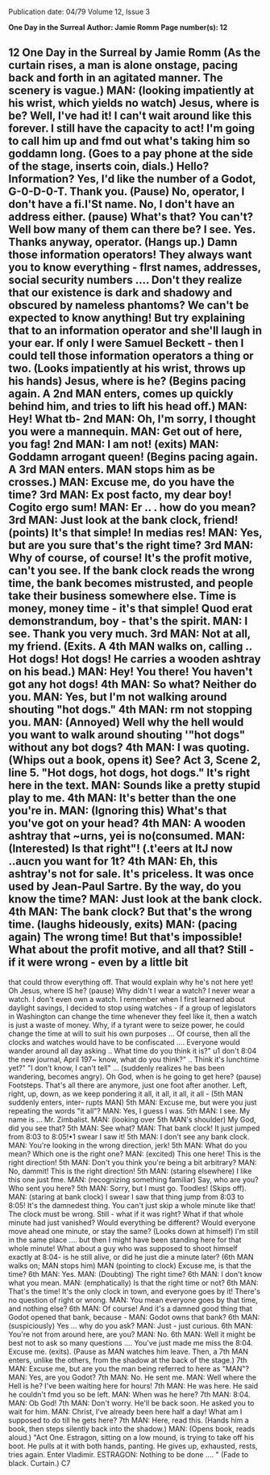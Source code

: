Publication date: 04/79
Volume 12, Issue 3

**One Day in the Surreal**
**Author: Jamie Romm**
**Page number(s): 12**

12 
One Day in the Surreal 
by Jamie Romm 
(As the curtain rises, a man is alone onstage, pacing back and forth in an 
agitated manner. The scenery is vague.) 
MAN: (looking impatiently at his wrist, which yields no watch) Jesus, where 
is be? Well, I've had it! I can't wait around like this forever. I still have the 
capacity to act! I'm going to call him up and fmd out what's taking him so 
goddamn long. (Goes to a pay phone at the side of the stage, inserts coin, 
dials.) Hello? Information? Yes, I'd like the number of a Godot, G-0-D-0-T. 
Thank you. (Pause) No, operator, I don't have a fi.I'St name. No, I don't 
have an address either. (pause) What's that? You can't? Well bow many of 
them can there be? I see. Yes. Thanks anyway, operator. (Hangs up.) Damn 
those information operators! They always want you to know everything -
flrst names, addresses, social security numbers .... Don't they realize that 
our existence is dark and shadowy and obscured by nameless phantoms? We 
can't be expected to know anything! But try explaining that to an 
information operator and she'll laugh in your ear. If only I were Samuel 
Beckett -
then I could tell those information operators a thing or two. 
(Looks impatiently at his wrist, throws up his hands) Jesus, where is he? 
(Begins pacing again. A 2nd MAN enters, comes up quickly behind him, and 
tries to lift his head off.) 
MAN: Hey! What tb-
2nd MAN: Oh, I'm sorry, I thought you were a mannequin. 
MAN: Get out of here, you fag! 
2nd MAN: I am not! (exits) 
MAN: Goddamn arrogant queen! (Begins pacing again. A 3rd MAN enters. 
MAN stops him as be crosses.) 
MAN: Excuse me, do you have the time? 
3rd MAN: Ex post facto, my dear boy! Cogito ergo sum! 
MAN: Er .. . how do you mean? 
3rd MAN: Just look at the bank clock, friend! (points) It's that simple! In 
medias res! 
MAN: Yes, but are you sure that's the right time? 
3rd MAN: Why of course, of course! It's the profit motive, can't you see. If 
the bank clock reads the wrong time, the bank becomes mistrusted, and 
people take their business somewhere else. Time is money, money time -
it's that simple! Quod erat demonstrandum, boy -
that's the spirit. 
MAN: I see. Thank you very much. 
3rd MAN: Not at all, my friend. (Exits. A 4th MAN walks on, calling .. Hot 
dogs! Hot dogs! He carries a wooden ashtray on his bead.) 
MAN: Hey! You there! You haven't got any hot dogs! 
4th MAN: So what? Neither do you. 
MAN: Yes, but I'm not walking around shouting "hot dogs." 
4th MAN: rm not stopping you. 
MAN: (Annoyed) Well why the hell would you want to walk around 
shouting '"hot dogs" without any bot dogs? 
4th MAN: I was quoting. (Whips out a book, opens it) See? Act 3, Scene 2, 
line 5. "Hot dogs, hot dogs, hot dogs." It's right here in the text. 
MAN: Sounds like a pretty stupid play to me. 
4th MAN: It's better than the one you're in. 
MAN: (Ignoring this) What's that you've got on your head? 
4th MAN: A wooden ashtray that ~urns, yei is no(consumed. 
MAN: (Interested) Is that right"! (.t'eers at ltJ now ..aucn you want for 1t? 
4th MAN: Eh, this ashtray's not for sale. It's priceless. It was once used by 
Jean-Paul Sartre. By the way, do you know the time? 
MAN: Just look at the bank clock. 
4th MAN: The bank clock? But that's the wrong time. (laughs hideously, 
exits) 
MAN: (pacing again) The wrong time! But that's impossible! What about 
the profit motive, and all that? Still -
if it were wrong -
even by a little bit 
-
that could throw everything off. That would explain why he's not here 
yet! Oh Jesus, where IS he? (pause) Why didn't I wear a watch? I never wear 
a watch. I don't even own a watch. I remember when I first learned about 
daylight savings, I decided to stop using watches -
if a group of legislators 
in Washington can change the time whenever they feel like it, then a watch 
is just a waste of money. Why, if a tyrant were to seize power, he could 
change the time at will to suit his own purposes ... Of course, then all the 
clocks and watches would have to be confiscated .... Everyone would 
wander around all day asking .. What time do you think it is?" u1 don't 
8:04 
the new journal, April 197~ 
know, what do you think?" .. Think it's lunchtime yet?" "I don't know, I 
can't tell" ... (suddenly realizes he bas been wandering, becomes angry). Oh 
God, when is he going to get here? (pause) Footsteps. That's all there are 
anymore, just one foot after another. Left, right, up, down, as we keep 
pondering it all, it all, it all, it all -
(5th MAN suddenly enters, inter-
rupts MAN) 
5th MAN: Excuse me, but were you just repeating the words "it all"? 
MAN: Yes, I guess I was. 
5th MAN: I see. My name is ... Mr. Zimbalist. 
MAN: (looking over 5th MAN's shoulder) My God, did you see that? 
5th MAN: See what? 
MAN: That bank clock! It just jumped from 8:03 to 8:05!•1 swear I saw it! 
5th MAN: I don't see any bank clock. 
MAN: You're looking in the wrong direction, jerk! 
5th MAN: What do you mean? Which one is the right one? 
MAN: (excited) This one here! This is the right direction! 
5th MAN: Don't you think you're being a bit arbitrary? 
MAN: No, dammit! This is the right direction! 
5th MAN: (staring elsewhere) I like this one just fme. 
MAN: (recognizing something familiar) Say, who are you? Who sent you 
here? 
5th MAN: Sorry, but I must go. Toodles! (Skips off). 
MAN: (staring at bank clock) I swear I saw that thing jump from 8:03 to 
8:05! It's the damnedest thing. You can't just skip a whole minute like that! 
The clock must be wrong. Still -
what if it was right? What if that whole 
minute had just vanished? Would everything be different? Would everyone 
move ahead one minute, or stay the same? (Looks down at himself) I'm still 
in the same place .... but then I might have been standing here for that 
whole minute! What about a guy who was supposed to shoot himself exactly 
at 8:04- is he still alive, or did he just die a minute later? (6th MAN walks 
on; MAN stops him) 
MAN (pointing to clock) Excuse me, is that the time? 
6th MAN: Yes. 
MAN: (Doubting) The right time? 
6th MAN: I don't know what you mean. 
MAN: (emphatically) Is that the right time or not? 
6th MAN: That's the time! It's the only clock in town, and everyone goes by 
it! There's no question of right or wrong. 
MAN: You mean everyone goes by that time, and nothing else? 
6th MAN: Of course! And it's a damned good thing that Godot opened that 
bank, because -
MAN: Godot owns that bank? 
6th MAN: (suspiciously) Yes ... why do you ask? 
MAN: Just -
just curious. 
6th MAN: You're not from around here, are you? 
MAN: No. 
6th MAN: Well it might be best not to ask so many questions .... You've 
just made me miss the 8:04. Excuse me. (exits). (Pause as MAN watches him 
leave. Then, a 7th MAN enters, unlike the others, from the shadow at the 
back of the stage.) 
7th MAN: Excuse me, but are you the man being referred to here as 
"MAN"? 
MAN: Yes, are you Godot? 
7th MAN: No. He sent me. 
MAN: Well where the Hell is he? I've been waiting here for hours! 
7th MAN: He was here. He said he couldn't fmd you so be left. 
MAN: When was he here? 
7th MAN: 8:04. 
MAN: Ob God! 
7th MAN: Don't worry. He'll be back soon. He asked you to wait for him. 
MAN: Christ, I've already been here half a day! What am I supposed to do 
till he gets here? 
7th MAN: Here, read this. (Hands him a book, then steps silently back into 
the shadow.) 
MAN: (Opens book, reads aloud.) "Act One. Estragon, sitting on a low 
mound, is trying to take off his boot. He pulls at it with both hands, 
panting. He gives up, exhausted, rests, tries again. Enter Vladimir. 
ESTRAGON: Nothing to be done .... " 
(Fade to black. Curtain.) 
C7
